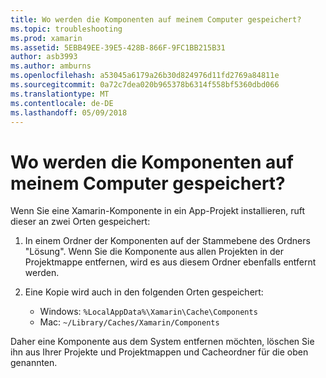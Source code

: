 ```yaml
---
title: Wo werden die Komponenten auf meinem Computer gespeichert?
ms.topic: troubleshooting
ms.prod: xamarin
ms.assetid: 5EBB49EE-39E5-428B-866F-9FC1BB215B31
author: asb3993
ms.author: amburns
ms.openlocfilehash: a53045a6179a26b30d824976d11fd2769a84811e
ms.sourcegitcommit: 0a72c7dea020b965378b6314f558bf5360dbd066
ms.translationtype: MT
ms.contentlocale: de-DE
ms.lasthandoff: 05/09/2018
---
```

# <a name="where-are-the-components-stored-on-my-machine"></a>Wo werden die Komponenten auf meinem Computer gespeichert?

Wenn Sie eine Xamarin-Komponente in ein App-Projekt installieren, ruft dieser an zwei Orten gespeichert:

1. In einem Ordner der Komponenten auf der Stammebene des Ordners "Lösung". Wenn Sie die Komponente aus allen Projekten in der Projektmappe entfernen, wird es aus diesem Ordner ebenfalls entfernt werden.

2. Eine Kopie wird auch in den folgenden Orten gespeichert:
    - Windows: `%LocalAppData%\Xamarin\Cache\Components`
    - Mac: `~/Library/Caches/Xamarin/Components`

Daher eine Komponente aus dem System entfernen möchten, löschen Sie ihn aus Ihrer Projekte und Projektmappen und Cacheordner für die oben genannten.
